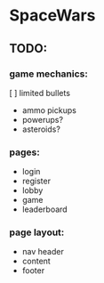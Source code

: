# SpaceWars

## TODO:

  ### game mechanics:
  [ ] limited bullets
  - ammo pickups
  - powerups?
  - asteroids?

  ### pages:
  - login
  - register
  - lobby
  - game
  - leaderboard

  ### page layout:
  - nav header
  - content
  - footer

